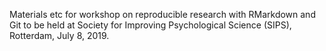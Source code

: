 Materials etc for workshop on reproducible research with RMarkdown and Git to
be held at Society for Improving Psychological Science (SIPS), Rotterdam, July
8, 2019.
